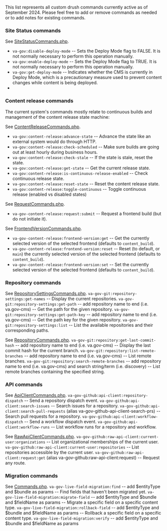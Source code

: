 This list represents all custom drush commands currently active as of September 2024. Please feel free to add or remove commands as needed or to add notes for existing commands.

### Site Status commands

See [SiteStatusCommands.php](../docroot/modules/custom/va_gov_build_trigger/src/Commands/SiteStatusCommands.php).

- `va-gov:disable-deploy-mode` -- Sets the Deploy Mode flag to FALSE. It is not normally necessary to perform this operation manually.
- `va-gov:enable-deploy-mode` -- Sets the Deploy Mode flag to TRUE. It is not normally necessary to perform this operation manually.
- `va-gov:get-deploy-mode` -- Indicates whether the CMS is currently in Deploy Mode, which is a precautionary measure used to prevent content changes while content is being deployed.
- 

### Content release commands

The current system's commands mostly relate to continuous builds and management of the content release state machine:

See [ContentReleaseCommands.php](../docroot/modules/custom/va_gov_build_trigger/src/Commands/ContentReleaseCommands.php).

- `va-gov:content-release:advance-state` -- Advance the state like an external system would do through HTTP.
- `va-gov:content-release:check-scheduled` -- Make sure builds are going out at least hourly during business hours.
- `va-gov:content-release:check-stale` -- If the state is stale, reset the state.
- `va-gov:content-release:get-state` -- Get the current release state.
- `va-gov:content-release:is-continuous-release-enabled` -- Check continuous release state.
- `va-gov:content-release:reset-state` -- Reset the content release state.
- `va-gov:content-release:toggle-continuous` -- Toggle continuous release (enabled vs disabled states)

See [RequestCommands.php](../docroot/modules/custom/va_gov_content_release/src/Commands/RequestCommands.php).

- `va-gov-content-release:request:submit` -- Request a frontend build (but do not initiate it).

See [FrontendVersionCommands.php](../docroot/modules/custom/va_gov_content_release/src/Commands/FrontendVersionCommands.php).

- `va-gov-content-release:frontend-version:get` -- Get the currently selected version of the selected frontend (defaults to `content_build`).
- `va-gov-content-release:frontend-version:reset` -- Reset (to default, or `main`) the currently selected version of the selected frontend (defaults to `content_build`).
- `va-gov-content-release:frontend-version:set` -- Set the currently selected version of the selected frontend (defaults to `content_build`).


### Repository commands

See [RepositorySettingsCommands.php](docroot/modules/custom/va_gov_git/src/Commands/RepositorySettingsCommands.php).
`va-gov-git:repository-settings:get-names` -- Display the current repositories.
`va-gov-git:repository-settings:get-path` -- add repository name to end (i.e. va.gov-cms) -- Get the path for the given repository.
`va-gov-git:repository-settings:get-path-key` -- add repository name to end (i.e. va.gov-cms) -- Get the path key for the given repository.
`va-gov-git:repository-settings:list` -- List the available repositories and their corresponding paths.

See [RepositoryCommands.php](docroot/modules/custom/va_gov_git/src/Commands/RepositoryCommands.php).
`va-gov-git:repository:get-last-commit-hash` -- add repository name to end (i.e. va.gov-cms) -- Display the last commit hash for the current branch.
`va-gov-git:repository:list-remote-branches` -- add repository name to end (i.e. va.gov-cms) -- List remote branches.
`va-gov-git:repository:search-remote-branches` -- add repository name to end (i.e. va.gov-cms) and search string/term (i.e. discovery) -- List remote branches containing the specified string.


### API commands

See [ApiClientCommands.php](docroot/modules/custom/va_gov_github/src/Commands/ApiClientCommands.php).
`va-gov-github:api-client:repository-dispatch` -- Send a repository dispatch event.
`va-gov-github:api-client:search-issues` -- Search issues for a repository.
`va-gov-github:api-client:search-pull-requests` (alias va-gov-github-api-client-search-prs) -- Search pull requests for a repository.
`va-gov-github:api-client:workflow-dispatch` -- Send a workflow dispatch event.
`va-gov-github:api-client:workflow-runs` -- List workflow runs for a repository and workflow.

See [RawApiClientCommands.php](docroot/modules/custom/va_gov_github/src/Commands/RawApiClientCommands.php).
`va-gov-github:raw-api-client:current-user:organizations` -- List organizational memberships of the current user.
`va-gov-github:raw-api-client:current-user:repositories` -- List repositories accessible by the current user.
`va-gov-github:raw-api-client:request:get` (alias va-gov-github:raw-api-client:request) -- Request any route.


### Migration commands

See [Commands.php](docroot/modules/custom/va_gov_live_field_migration/src/Commands/Commands.php).
`va-gov-live-field-migration:find` -- add $entityType and $bundle as params -- Find fields that haven't been migrated yet.
`va-gov-live-field-migration:migrate-field` -- add $entityType and $bundle and $fieldName as params -- Migrate a specific field on a specific content type.
`va-gov-live-field-migration:rollback-field` -- add $entityType and $bundle and $fieldName as params -- Rollback a specific field on a specific content type.
`va-gov-live-field-migration:verify` -- add $entityType and $bundle and $fieldName as params
